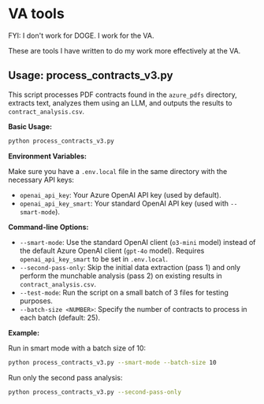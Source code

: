 # VA tools

FYI: I don't work for DOGE. I work for the VA.

These are tools I have written to do my work more effectively at the VA.

## Usage: process_contracts_v3.py

This script processes PDF contracts found in the `azure_pdfs` directory, extracts text, analyzes them using an LLM, and outputs the results to `contract_analysis.csv`.

**Basic Usage:**

```bash
python process_contracts_v3.py
```

**Environment Variables:**

Make sure you have a `.env.local` file in the same directory with the necessary API keys:

*   `openai_api_key`: Your Azure OpenAI API key (used by default).
*   `openai_api_key_smart`: Your standard OpenAI API key (used with `--smart-mode`).

**Command-line Options:**

*   `--smart-mode`: Use the standard OpenAI client (`o3-mini` model) instead of the default Azure OpenAI client (`gpt-4o` model). Requires `openai_api_key_smart` to be set in `.env.local`.
*   `--second-pass-only`: Skip the initial data extraction (pass 1) and only perform the munchable analysis (pass 2) on existing results in `contract_analysis.csv`.
*   `--test-mode`: Run the script on a small batch of 3 files for testing purposes.
*   `--batch-size <NUMBER>`: Specify the number of contracts to process in each batch (default: 25).

**Example:**

Run in smart mode with a batch size of 10:

```bash
python process_contracts_v3.py --smart-mode --batch-size 10
```

Run only the second pass analysis:

```bash
python process_contracts_v3.py --second-pass-only
```
